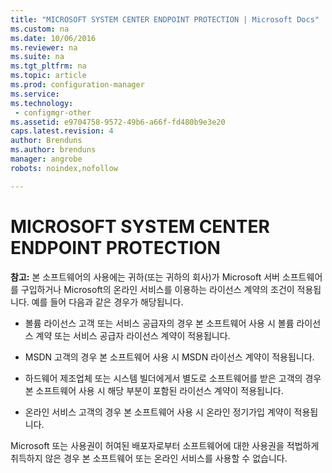 ```yaml
---
title: "MICROSOFT SYSTEM CENTER ENDPOINT PROTECTION | Microsoft Docs"
ms.custom: na
ms.date: 10/06/2016
ms.reviewer: na
ms.suite: na
ms.tgt_pltfrm: na
ms.topic: article
ms.prod: configuration-manager
ms.service:
ms.technology:
 - configmgr-other
ms.assetid: e9704758-9572-49b6-a66f-fd480b9e3e20
caps.latest.revision: 4
author: Brenduns
ms.author: brenduns
manager: angrobe
robots: noindex,nofollow

---
```

# MICROSOFT SYSTEM CENTER ENDPOINT PROTECTION

**참고:** 본 소프트웨어의 사용에는 귀하\(또는 귀하의 회사\)가 Microsoft 서버 소프트웨어를 구입하거나 Microsoft의 온라인 서비스를 이용하는 라이선스 계약의 조건이 적용됩니다. 예를 들어 다음과 같은 경우가 해당됩니다.  
  
-   볼륨 라이선스 고객 또는 서비스 공급자의 경우 본 소프트웨어 사용 시 볼륨 라이선스 계약 또는 서비스 공급자 라이선스 계약이 적용됩니다.  
  
-   MSDN 고객의 경우 본 소프트웨어 사용 시 MSDN 라이선스 계약이 적용됩니다.  
  
-   하드웨어 제조업체 또는 시스템 빌더에게서 별도로 소프트웨어를 받은 고객의 경우 본 소프트웨어 사용 시 해당 부분이 포함된 라이선스 계약이 적용됩니다.  
  
-   온라인 서비스 고객의 경우 본 소프트웨어 사용 시 온라인 정기가입 계약이 적용됩니다.  
  
 Microsoft 또는 사용권이 허여된 배포자로부터 소프트웨어에 대한 사용권을 적법하게 취득하지 않은 경우 본 소프트웨어 또는 온라인 서비스를 사용할 수 없습니다.
